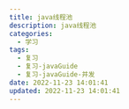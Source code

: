 ```yaml
---
title: java线程池
description: java线程池
categories:
  - 学习
tags:
  - 复习
  - 复习-javaGuide
  - 复习-javaGuide-并发
date: 2022-11-23 14:01:41
updated: 2022-11-23 14:01:41
---
```

